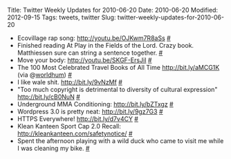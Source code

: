 Title: Twitter Weekly Updates for 2010-06-20
Date: 2010-06-20
Modified: 2012-09-15
Tags: tweets, twitter
Slug: twitter-weekly-updates-for-2010-06-20

<ul class="aktt_tweet_digest">
	<li>Ecovillage rap song: <a href="http://youtu.be/OJKwm7R8aSs" rel="nofollow">http://youtu.be/OJKwm7R8aSs</a> <a href="http://twitter.com/pigmonkey/statuses/16114478783" class="aktt_tweet_time">#</a></li>
	<li>Finished reading At Play in the Fields of the Lord. Crazy book. Matthiessen sure can string a sentence together. <a href="http://twitter.com/pigmonkey/statuses/16172700360" class="aktt_tweet_time">#</a></li>
	<li>Move your body: <a href="http://youtu.be/SKGF-ErsJiI" rel="nofollow">http://youtu.be/SKGF-ErsJiI</a> <a href="http://twitter.com/pigmonkey/statuses/16197721322" class="aktt_tweet_time">#</a></li>
	<li>The 100 Most Celebrated Travel Books of All Time <a href="http://bit.ly/aMCG1K" rel="nofollow">http://bit.ly/aMCG1K</a> (via @<a href="http://twitter.com/worldhum" class="aktt_username">worldhum</a>) <a href="http://twitter.com/pigmonkey/statuses/16239395167" class="aktt_tweet_time">#</a></li>
	<li>I like wale shit. <a href="http://bit.ly/9vNzMf" rel="nofollow">http://bit.ly/9vNzMf</a> <a href="http://twitter.com/pigmonkey/statuses/16275382822" class="aktt_tweet_time">#</a></li>
	<li>&quot;Too much copyright is detrimental to diversity of cultural expression&quot; <a href="http://bit.ly/cB0NuN" rel="nofollow">http://bit.ly/cB0NuN</a> <a href="http://twitter.com/pigmonkey/statuses/16322778108" class="aktt_tweet_time">#</a></li>
	<li>Underground MMA Conditioning: <a href="http://bit.ly/bZTxgz" rel="nofollow">http://bit.ly/bZTxgz</a> <a href="http://twitter.com/pigmonkey/statuses/16343719742" class="aktt_tweet_time">#</a></li>
	<li>Wordpress 3.0 is pretty neat: <a href="http://bit.ly/9gz7G3" rel="nofollow">http://bit.ly/9gz7G3</a> <a href="http://twitter.com/pigmonkey/statuses/16411515039" class="aktt_tweet_time">#</a></li>
	<li>HTTPS Everywhere! <a href="http://bit.ly/d7v4CY" rel="nofollow">http://bit.ly/d7v4CY</a> <a href="http://twitter.com/pigmonkey/statuses/16480506192" class="aktt_tweet_time">#</a></li>
	<li>Klean Kanteen Sport Cap 2.0 Recall: <a href="http://kleankanteen.com/safetynotice/" rel="nofollow">http://kleankanteen.com/safetynotice/</a> <a href="http://twitter.com/pigmonkey/statuses/16485905104" class="aktt_tweet_time">#</a></li>
	<li>Spent the afternoon playing with a wild duck who came to visit me while I was cleaning my bike. <a href="http://twitter.com/pigmonkey/statuses/16515993084" class="aktt_tweet_time">#</a></li>
</ul>

